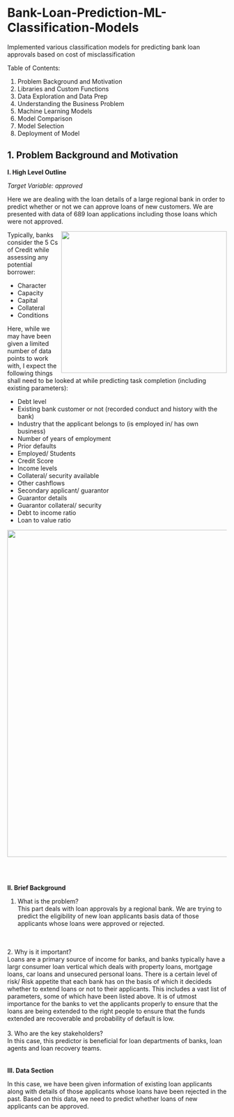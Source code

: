 # Bank-Loan-Prediction-ML-Classification-Models
Implemented various classification models for predicting bank loan approvals based on cost of misclassification

Table of Contents: 
1. Problem Background and Motivation
2. Libraries and Custom Functions
3. Data Exploration and Data Prep
4. Understanding the Business Problem
5. Machine Learning Models
6. Model Comparison
7. Model Selection
8. Deployment of Model

## 1. Problem Background and Motivation
<b>I. High Level Outline</b>

_Target Variable: approved_<br>

Here we are dealing with the loan details of a large regional bank in order to predict whether or not we can approve loans of new customers. We are presented with data of 689 loan applications including those loans which were not approved.

<img src = 'https://guardhill.com/wp-content/uploads/2021/03/5cscreditblogchart-copy.png'
     height = "325"
     width = "380"
     align = "right"/>
     
Typically, banks consider the 5 Cs of Credit while assessing any potential borrower:
- Character
- Capacity
- Capital
- Collateral
- Conditions

Here, while we may have been given a limited number of data points to work with, I expect the following things shall need to be looked at while predicting task completion (including existing parameters):
- Debt level
- Existing bank customer or not (recorded conduct and history with the bank) 
- Industry that the applicant belongs to (is employed in/ has own business)
- Number of years of employment
- Prior defaults
- Employed/ Students
- Credit Score
- Income levels
- Collateral/ security available
- Other cashflows
- Secondary applicant/ guarantor
- Guarantor details 
- Guarantor collateral/ security
- Debt to income ratio
- Loan to value ratio

<img src = 'https://www.investopedia.com/thmb/xRigJ1OIF1_AyxtvDydgm_D0ASY=/1500x0/filters:no_upscale():max_bytes(150000):strip_icc()/mortgage-preapproval-4776405_final2-f5fbd4d3d08d4aeeb04cc12fc718ae00.png'
     width = "750"/>

<br>
<br>


<b>II. Brief Background</b>

1. What is the problem?<br>
This part deals with loan approvals by a regional bank.
We are trying to predict the eligibility of new loan applicants basis data of those applicants whose loans were approved or rejected.
<br>
<br>
2. Why is it important?<br>
Loans are a primary source of income for banks, and banks typically have a largr consumer loan vertical which deals with property loans, mortgage loans, car loans and unsecured personal loans.
There is a certain level of risk/ Risk appetite that each bank has on the basis of which it decideds whether to extend loans or not to their applicants.
This includes a vast list of parameters, some of which have been listed above.
It is of utmost importance for the banks to vet the applicants properly to ensure that the loans are being extended to the right people to ensure that the funds extended are recoverable and probability of default is low.
<br>
<br>
3. Who are the key stakeholders?<br>
In this case, this predictor is beneficial for loan departments of banks, loan agents and loan recovery teams.
<br>

<br>
<br>
<b>III. Data Section</b>

In this case, we have been given information of existing loan applicants along with details of those applicants whose loans have been rejected in the past. Based on this data, we need to predict whether loans of new applicants can be approved.
